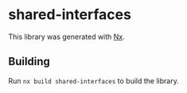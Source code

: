 # shared-interfaces

This library was generated with [Nx](https://nx.dev).

## Building

Run `nx build shared-interfaces` to build the library.
